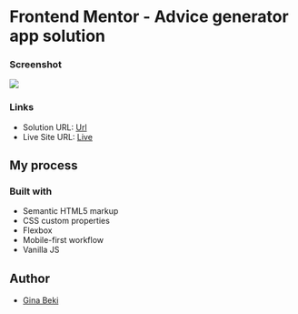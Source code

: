 # Frontend Mentor - Advice generator app solution

### Screenshot

![](./screenshot.jpg)


### Links

- Solution URL: [Url](https://github.com/ginabeki/advice-generator-app)
- Live Site URL: [Live](https://your-live-site-url.com)

## My process

### Built with

- Semantic HTML5 markup
- CSS custom properties
- Flexbox
- Mobile-first workflow
- Vanilla JS

## Author

- [Gina Beki](https://www.frontendmentor.io/profile/yourusername)



